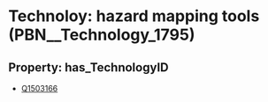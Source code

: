 # Technoloy: __hazard mapping tools__ (PBN__Technology_1795)

## Property: has_TechnologyID

* [Q1503166](Q1503166)

